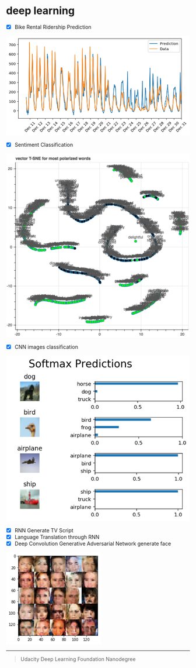 # deep learning

- [x] Bike Rental Ridership Prediction

![prediction](bike_rental_ridership/prediction.png)

- [x] Sentiment Classification

![word_label](sentiment_classification/demo/words_with_labels.png)

- [x] CNN images classification

![CNN image classification](image_classification/softmax_prediction.png)

- [x] RNN Generate TV Script
- [x] Language Translation through RNN
- [x] Deep Convolution Generative Adversarial Network generate face

![DC GAN generate face](DCGAN_generate_face/demo.png)

---
> Udacity Deep Learning Foundation Nanodegree